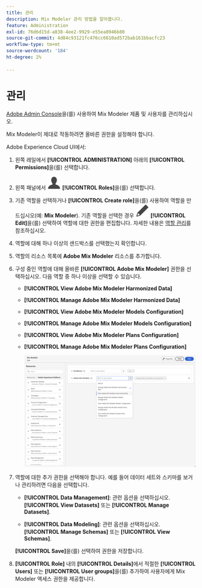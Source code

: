 ```yaml
---
title: 관리
description: Mix Modeler 관리 방법을 알아봅니다.
feature: Administration
exl-id: 76d6d15d-a838-4ee2-9929-e55ea8946b80
source-git-commit: 4d84c93121fc476cc6610ad572bab161bbacfc23
workflow-type: tm+mt
source-wordcount: '184'
ht-degree: 2%

---
```


# 관리

[Adobe Admin Console](https://helpx.adobe.com/enterprise/using/admin-console.html)을(를) 사용하여 Mix Modeler 제품 및 사용자를 관리하십시오.

Mix Modeler이 제대로 작동하려면 올바른 권한을 설정해야 합니다.

Adobe Experience Cloud UI에서:

1. 왼쪽 레일에서 **[!UICONTROL ADMINISTRATION]** 아래의 **[!UICONTROL Permissions]**&#x200B;을(를) 선택합니다.

1. 왼쪽 패널에서 ![사용자](/help/assets/icons/User.svg) **[!UICONTROL Roles]**&#x200B;을(를) 선택합니다.

1. 기존 역할을 선택하거나 **[!UICONTROL Create role]**&#x200B;을(를) 사용하여 역할을 만드십시오(예: **Mix Modeler**). 기존 역할을 선택한 경우 ![편집](/help/assets/icons/Edit.svg) **[!UICONTROL Edit]**&#x200B;을(를) 선택하여 역할에 대한 권한을 편집합니다. 자세한 내용은 [역할 관리](https://helpx.adobe.com/enterprise/using/admin-console.html)를 참조하십시오.

1. 역할에 대해 하나 이상의 샌드박스를 선택했는지 확인합니다.

1. 역할의 리소스 목록에 **Adobe Mix Modeler** 리소스를 추가합니다.

1. 구성 중인 역할에 대해 올바른 **[!UICONTROL Adobe Mix Modeler]** 권한을 선택하십시오. 다음 역할 중 하나 이상을 선택할 수 있습니다.

   - **[!UICONTROL View Adobe Mix Modeler Harmonized Data]**
   - **[!UICONTROL Manage Adobe Mix Modeler Harmonized Data]**
   - **[!UICONTROL View Adobe Mix Modeler Models Configuration]**
   - **[!UICONTROL Manage Adobe Mix Modeler Models Configuration]**
   - **[!UICONTROL View Adobe Mix Modeler Plans Configuration]**
   - **[!UICONTROL Manage Adobe Mix Modeler Plans Configuration]**

     ![Mix Modeler RBAC](/help/assets/mix-modeler-rbac.png)


1. 역할에 대한 추가 권한을 선택해야 합니다. 예를 들어 데이터 세트와 스키마를 보거나 관리하려면 다음을 선택합니다.

   - **[!UICONTROL Data Management]**: 관련 옵션을 선택하십시오. **[!UICONTROL View Datasets]** 또는 **[!UICONTROL Manage Datasets]**.

   - **[!UICONTROL Data Modeling]**: 관련 옵션을 선택하십시오. **[!UICONTROL Manage Schemas]** 또는 **[!UICONTROL View Schemas]**.

   <!--
    * **[!UICONTROL Data Governance]**: ensure you select **[!UICONTROL View User Activity Log]** and **[!UICONTROL View Data Usage Policies]**.
    -->

   <!--![Permissions](assets/permissions-including-privacy.png)-->

   **[!UICONTROL Save]**&#x200B;을(를) 선택하여 권한을 저장합니다.

1. **[!UICONTROL Role]** 내의 **[!UICONTROL Details]**&#x200B;에서 적절한 **[!UICONTROL Users]** 또는 **[!UICONTROL User groups]**&#x200B;을(를) 추가하여 사용자에게 Mix Modeler 액세스 권한을 제공합니다.
